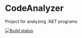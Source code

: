 CodeAnalyzer
============

Project for analyzing .NET programs

[![Build status](https://ci.appveyor.com/api/projects/status/0eaw9st379718mh0)](https://ci.appveyor.com/project/RickFaaberg/codeanalyzer)
